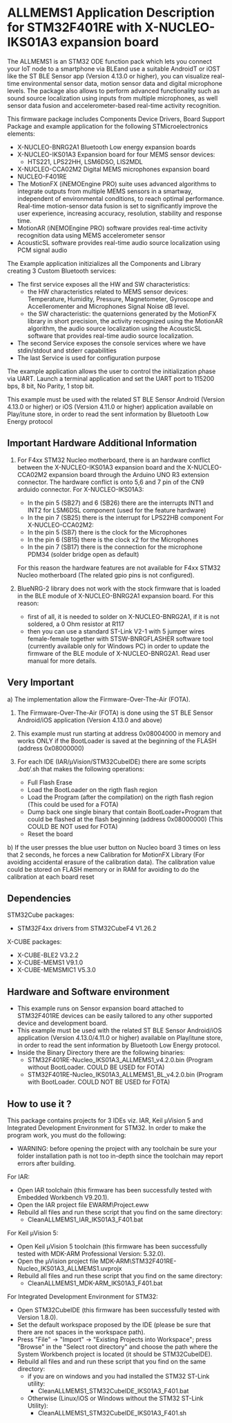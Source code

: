 # ALLMEMS1 Application Description for STM32F401RE with X-NUCLEO-IKS01A3 expansion board

The ALLMEMS1 is an STM32 ODE function pack which lets you connect your IoT node to a smartphone via BLEand use a suitable AndroidT or iOST like the ST BLE Sensor app (Version 4.13.0 or higher),
you can visualize real-time environmental sensor data, motion sensor data and digital microphone levels.
The package also allows to perform advanced functionality such as sound source localization using inputs from multiple microphones, as well sensor data fusion and accelerometer-based real-time activity recognition. 

This firmware package includes Components Device Drivers, Board Support Package and example application for the following STMicroelectronics elements:
 - X-NUCLEO-BNRG2A1 Bluetooth Low energy expansion boards
 - X-NUCLEO-IKS01A3 Expansion board for four MEMS sensor devices:
   - HTS221, LPS22HH, LSM6DSO, LIS2MDL
 - X-NUCLEO-CCA02M2 Digital MEMS microphones expansion board
 - NUCLEO-F401RE
 - The MotionFX (iNEMOEngine PRO) suite uses advanced algorithms to integrate outputs
 from multiple MEMS sensors in a smartway, independent of environmental conditions,
 to reach optimal performance. Real-time motion-sensor data fusion is set to significantly
 improve the user experience, increasing accuracy, resolution, stability and response time.
 - MotionAR (iNEMOEngine PRO) software provides real-time activity recognition data 
 using MEMS accelerometer sensor
 - AcousticSL software provides real-time audio source localization using PCM signal audio
 
The Example application initizializes all the Components and Library creating 3 Custom Bluetooth services:
 - The first service exposes all the HW and SW characteristics:
   - the HW characteristics related to MEMS sensor devices: Temperature, Humidity, Pressure, Magnetometer, Gyroscope and Accelleromenter
     and Microphones Signal Noise dB level. 
   - the SW characteristic: the quaternions generated by the MotionFX library in short precision,
     the activity recognized using the MotionAR algorithm, the audio source localization using the AcousticSL software that provides real-time audio
	 source localization.
 - The second Service exposes the console services where we have stdin/stdout and stderr capabilities
 - The last Service is used for configuration purpose

The example application allows the user to control the initialization phase via UART.
Launch a terminal application and set the UART port to 115200 bps, 8 bit, No Parity, 1 stop bit.
 
This example must be used with the related ST BLE Sensor Android (Version 4.13.0 or higher) or iOS (Version 4.11.0 or higher) application available on Play/itune store,
in order to read the sent information by Bluetooth Low Energy protocol

## Important Hardware Additional Information

1) For F4xx STM32 Nucleo motherboard, there is an hardware conflict between the X-NUCLEO-IKS01A3 expansion board and the X-NUCLEO-CCA02M2
   expansion board through the Arduino UNO R3 extension connector.
   The hardware conflict is onto 5,6 and 7 pin of the CN9 arduido connector.
   For X-NUCLEO-IKS01A3:
   - In the pin 5 (SB27) and 6 (SB26) there are the interrupts INT1 and INT2 for LSM6DSL component (used for the feature hardware)
   - In the pin 7 (SB25) there is the interrupt for LPS22HB component
   For X-NUCLEO-CCA02M2:
   - In the pin 5 (SB7)  there is the clock for the Microphones
   - In the pin 6 (SB15) there is the clock x2 for the Microphones
   - In the pin 7 (SB17) there is the connection for the microphone PDM34 (solder bridge open as default)
   
   For this reason the hardware features are not available for F4xx STM32 Nucleo motherboard (The related gpio pins is not configured).
   
2) BlueNRG-2 library does not work with the stock firmware that is loaded in the BLE module of X-NUCLEO-BNRG2A1 expansion board.
   For this reason:
   - first of all, it is needed to solder on X-NUCLEO-BNRG2A1, if it is not soldered, a 0 Ohm resistor at R117
   - then you can use a standard ST-Link V2-1 with 5 jumper wires female-female together with STSW-BNRGFLASHER software tool
    (currently available only for Windows PC) in order to update the firmware of the BLE module of X-NUCLEO-BNRG2A1.
   Read user manual for more details. 

## Very Important

a) The implementation allow the Firmware-Over-The-Air (FOTA).
 
 1) The Firmware-Over-The-Air (FOTA) is done using the ST BLE Sensor Android/iOS application (Version 4.13.0 and above)
 
 2) This example must run starting at address 0x08004000 in memory and works ONLY if the BootLoader 
 is saved at the beginning of the FLASH (address 0x08000000)
 
 3) For each IDE (IAR/µVision/STM32CubeIDE) there are some scripts *.bat/*.sh that makes the following operations:
    - Full Flash Erase
    - Load the BootLoader on the rigth flash region
    - Load the Program (after the compilation) on the rigth flash region (This could be used for a FOTA)
    - Dump back one single binary that contain BootLoader+Program that could be 
      flashed at the flash beginning (address 0x08000000) (This COULD BE NOT used for FOTA)
    - Reset the board
	
b) If the user presses the blue user button on Nucleo board 3 times on less that 2 seconds, he forces a new
   Calibration for MotionFX Library (For avoiding accidental erasure of the calibration data).
   The calibration value could be stored on FLASH memory or in RAM for avoiding to do the calibration at each board reset

## Dependencies

STM32Cube packages:
  - STM32F4xx drivers from STM32CubeF4 V1.26.2
  
X-CUBE packages:
  - X-CUBE-BLE2 V3.2.2
  - X-CUBE-MEMS1 V9.1.0
  - X-CUBE-MEMSMIC1 V5.3.0

## Hardware and Software environment

- This example runs on Sensor expansion board attached to STM32F401RE devices can be easily tailored to any other supported device and development board.
- This example must be used with the related ST BLE Sensor Android/iOS application (Version 4.13.0/4.11.0 or higher) available on Play/itune store, in order to read the sent information by Bluetooth Low Energy protocol.
- Inside the Binary Directory there are the following binaries:
  - STM32F401RE-Nucleo_IKS01A3_ALLMEMS1_v4.2.0.bin				(Program without BootLoader. COULD BE USED     for FOTA)
  - STM32F401RE-Nucleo_IKS01A3_ALLMEMS1_BL_v4.2.0.bin			(Program with BootLoader.    COULD NOT BE USED for FOTA)

## How to use it ?

This package contains projects for 3 IDEs viz. IAR, Keil µVision 5 and Integrated Development Environment for STM32. 
In order to make the  program work, you must do the following:
 - WARNING: before opening the project with any toolchain be sure your folder
   installation path is not too in-depth since the toolchain may report errors
   after building.

For IAR:
 - Open IAR toolchain (this firmware has been successfully tested with Embedded Workbench V9.20.1).
 - Open the IAR project file EWARM\Project.eww
 - Rebuild all files and run these script that you find on the same directory:
   - CleanALLMEMS1_IAR_IKS01A3_F401.bat

For Keil µVision 5:
 - Open Keil µVision 5 toolchain (this firmware has been successfully tested with MDK-ARM Professional Version: 5.32.0).
 - Open the µVision project file MDK-ARM\STM32F401RE-Nucleo_IKS01A3_ALLMEMS1.uvprojx
 - Rebuild all files and run these script that you find on the same directory:
   - CleanALLMEMS1_MDK-ARM_IKS01A3_F401.bat
 
For Integrated Development Environment for STM32:
 - Open STM32CubeIDE (this firmware has been successfully tested with Version 1.8.0).
 - Set the default workspace proposed by the IDE (please be sure that there are not spaces in the workspace path).
 - Press "File" -> "Import" -> "Existing Projects into Workspace"; press "Browse" in the "Select root directory" and choose the path where the System
   Workbench project is located (it should be STM32CubeIDE). 
 - Rebuild all files and and run these script that you find on the same directory:
   - if you are on windows and you had installed the STM32 ST-Link utility:
	 - CleanALLMEMS1_STM32CubeIDE_IKS01A3_F401.bat
   - Otherwise (Linux/iOS or Windows without the STM32 ST-Link Utility):
	 - CleanALLMEMS1_STM32CubeIDE_IKS01A3_F401.sh
